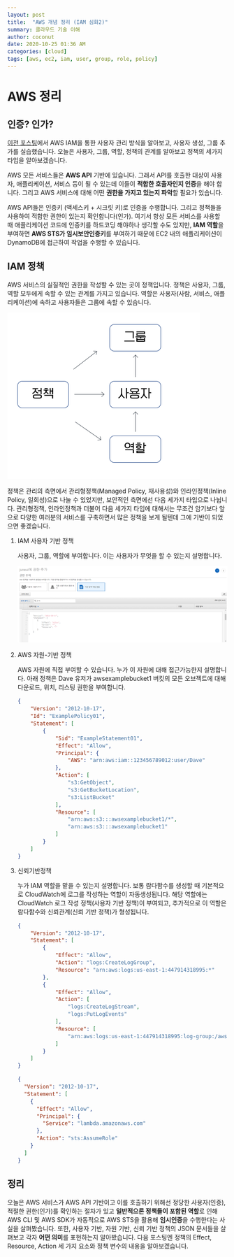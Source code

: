 ```yaml
---
layout: post
title:  "AWS 개념 정리 (IAM 심화2)"
summary: 클라우드 기술 이해
author: coconut
date: 2020-10-25 01:36 AM
categories: [cloud]
tags: [aws, ec2, iam, user, group, role, policy]
---
```


# AWS 정리



## 인증? 인가?

[이전 포스팅](https://coconutstd.github.io/posts/AWS%EC%A0%95%EB%A6%AC-5/)에서 AWS IAM을 통한 사용자 관리 방식을 알아보고, 사용자 생성, 그룹 추가를 실습했습니다. 오늘은 사용자, 그룹, 역할, 정책의 관계를 알아보고 정책의 세가지 타입을 알아보겠습니다.

AWS 모든 서비스들은 **AWS API** 기반에 있습니다. 그래서 API를 호출한 대상이 사용자, 애플리케이션, 서비스 등이 될 수 있는데 이들이 **적합한 호출자인지 인증**을 해야 합니다. 그리고 AWS 서비스에 대해 어떤 **권한을 가지고 있는지 파악**할 필요가 있습니다. 

AWS API들은 인증키 (액세스키 + 시크릿 키)로 인증을 수행합니다. 그리고 정책들을 사용하여 적합한 권한이 있는지 확인합니다(인가). 여기서 항상 모든 서비스를 사용할 때 애플리케이션 코드에 인증키를 하드코딩 해야하나 생각할 수도 있지만, **IAM 역할**을 부여하면 **AWS STS가 임시보안인증키**를 부여하기 때문에 EC2 내의 애플리케이션이 DynamoDB에 접근하여 작업을 수행할 수 있습니다.



## IAM 정책

AWS 서비스의 실질적인 권한을 작성할 수 있는 곳이 정책입니다. 정책은 사용자, 그룹, 역할 모두에게 속할 수 있는 관계를 가지고 있습니다. 역할은 사용자(사람, 서비스, 애플리케이션)에 속하고 사용자들은 그룹에 속할 수 있습니다. 

![](/assets/img/post/aws6/1.PNG)



정책은 관리의 측면에서 관리형정책(Managed Policy, 재사용성)와 인라인정책(Inline Policy, 일회성)으로 나눌 수 있었지만, 보안적인 측면에선 다음 세가지 타입으로 나뉩니다. 관리형정책, 인라인정책과 더불어 다음 세가지 타입에 대해서는 무조건 암기보다 앞으로 다양한 여러분의 서비스를 구축하면서 많은 정책을 보게 될텐데 그에 기반이 되었으면 좋겠습니다.

1. IAM 사용자 기반 정책

   사용자, 그룹, 역할에 부여합니다. 이는 사용자가 무엇을 할 수 있는지 설명합니다.

   ![](/assets/img/post/aws6/2.PNG)

2. AWS 자원-기반 정책

   AWS 자원에 직접 부여할 수 있습니다. 누가 이 자원에 대해 접근가능한지 설명합니다. 아래 정책은 Dave 유저가 awsexamplebucket1 버킷의 모든 오브젝트에 대해 다운로드, 위치, 리스팅 권한을 부여합니다.

   ```json
   {
       "Version": "2012-10-17",
       "Id": "ExamplePolicy01",
       "Statement": [
           {
               "Sid": "ExampleStatement01",
               "Effect": "Allow",
               "Principal": {
                   "AWS": "arn:aws:iam::123456789012:user/Dave"
               },
               "Action": [
                   "s3:GetObject",
                   "s3:GetBucketLocation",
                   "s3:ListBucket"
               ],
               "Resource": [
                   "arn:aws:s3:::awsexamplebucket1/*",
                   "arn:aws:s3:::awsexamplebucket1"
               ]
           }
       ]
   }
   ```

3. 신뢰기반정책

   누가 IAM 역할을 맡을 수 있는지 설명합니다. 보통 람다함수를 생성할 때 기본적으로 CloudWatch에 로그를 작성하는 역할이 자동생성됩니다. 해당 역할에는 CloudWatch 로그 작성 정책(사용자 기반 정책)이 부여되고, 추가적으로 이 역할은 람다함수와 신뢰관계(신뢰 기반 정책)가 형성됩니다.

   ```json
   {
       "Version": "2012-10-17",
       "Statement": [
           {
               "Effect": "Allow",
               "Action": "logs:CreateLogGroup",
               "Resource": "arn:aws:logs:us-east-1:447914318995:*"
           },
           {
               "Effect": "Allow",
               "Action": [
                   "logs:CreateLogStream",
                   "logs:PutLogEvents"
               ],
               "Resource": [
                   "arn:aws:logs:us-east-1:447914318995:log-group:/aws/lambda/abcse:*"
               ]
           }
       ]
   }
   ```

   ```json
   {
     "Version": "2012-10-17",
     "Statement": [
       {
         "Effect": "Allow",
         "Principal": {
           "Service": "lambda.amazonaws.com"
         },
         "Action": "sts:AssumeRole"
       }
     ]
   }
   ```

   

## 정리

오늘은 AWS 서비스가 AWS API 기반이고 이를 호출하기 위해선 정당한 사용자(인증),  적절한 권한(인가)를 확인하는 절차가 있고 **일반적으론 정책들이 포함된 역할**로 인해 AWS CLI 및 AWS SDK가 자동적으로 AWS STS을 활용해 **임시인증**을 수행한다는 사실을 살펴봤습니다. 또한, 사용자 기반, 자원 기반, 신뢰 기반 정책의 JSON 문서들을 살펴보고 각자 **어떤 의미**를 표현하는지 알아봤습니다. 다음 포스팅엔 정책의 Effect, Resource, Action 세 가지 요소와 정책 변수의 내용을 알아보겠습니다.

